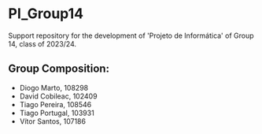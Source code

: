 # PI_Group14
Support repository for the development of 'Projeto de Informática' of Group 14, class of 2023/24.


## Group Composition:

- Diogo Marto, 108298
- David Cobileac, 102409 
- Tiago Pereira, 108546
- Tiago Portugal, 103931
- Vítor Santos, 107186
